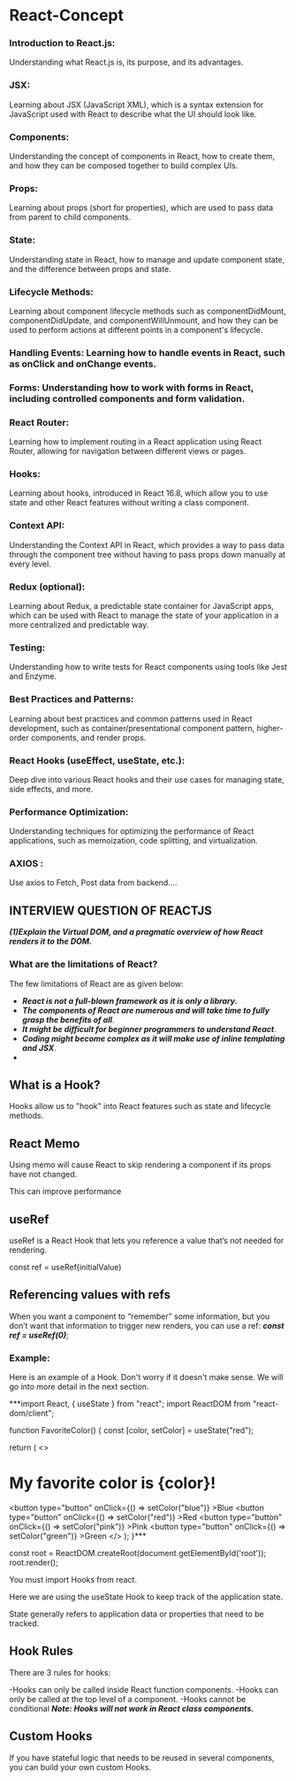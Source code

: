 # React-Concept

### Introduction to React.js:
Understanding what React.js is, its purpose, and its advantages.

### JSX:
Learning about JSX (JavaScript XML), which is a syntax extension for JavaScript used with React to describe what the UI should look like.

### Components:
Understanding the concept of components in React, how to create them, and how they can be composed together to build complex UIs.

### Props:
Learning about props (short for properties), which are used to pass data from parent to child components.

### State:
Understanding state in React, how to manage and update component state, and the difference between props and state.

### Lifecycle Methods:
Learning about component lifecycle methods such as componentDidMount, componentDidUpdate, and componentWillUnmount, and how they can be used to perform actions at different points in a component's lifecycle.

### Handling Events: Learning how to handle events in React, such as onClick and onChange events.

### Forms: Understanding how to work with forms in React, including controlled components and form validation.

### React Router:
Learning how to implement routing in a React application using React Router, allowing for navigation between different views or pages.

### Hooks:
Learning about hooks, introduced in React 16.8, which allow you to use state and other React features without writing a class component.

### Context API:
Understanding the Context API in React, which provides a way to pass data through the component tree without having to pass props down manually at every level.

### Redux (optional):
Learning about Redux, a predictable state container for JavaScript apps, which can be used with React to manage the state of your application in a more centralized and predictable way.

### Testing:
Understanding how to write tests for React components using tools like Jest and Enzyme.

### Best Practices and Patterns:
Learning about best practices and common patterns used in React development, such as container/presentational component pattern, higher-order components, and render props.

### React Hooks (useEffect, useState, etc.):
Deep dive into various React hooks and their use cases for managing state, side effects, and more.

### Performance Optimization:
Understanding techniques for optimizing the performance of React applications, such as memoization, code splitting, and virtualization.
### AXIOS :
Use axios to Fetch, Post data from backend....

## INTERVIEW QUESTION OF REACTJS
***(1)Explain the Virtual DOM, and a pragmatic overview of how React renders it to the DOM.***

### What are the limitations of React?
The few limitations of React are as given below:

- ***React is not a full-blown framework as it is only a library.***
- ***The components of React are numerous and will take time to fully grasp the benefits of all***.
- ***It might be difficult for beginner programmers to understand React***.
- ***Coding might become complex as it will make use of inline templating and JSX***.
- 

## What is a Hook?
Hooks allow us to "hook" into React features such as state and lifecycle methods.

## React Memo
Using memo will cause React to skip rendering a component if its props have not changed.

This can improve performance
## useRef
useRef is a React Hook that lets you reference a value that’s not needed for rendering.

const ref = useRef(initialValue)
## Referencing values with refs 
When you want a component to “remember” some information, but you don’t want that information to trigger new renders, you can use a ref:
***const ref = useRef(0)***;

### Example:
Here is an example of a Hook. Don't worry if it doesn't make sense. We will go into more detail in the next section.

***import React, { useState } from "react";
import ReactDOM from "react-dom/client";

function FavoriteColor() {
  const [color, setColor] = useState("red");

  return (
    <>
      <h1>My favorite color is {color}!</h1>
      <button
        type="button"
        onClick={() => setColor("blue")}
      >Blue</button>
      <button
        type="button"
        onClick={() => setColor("red")}
      >Red</button>
      <button
        type="button"
        onClick={() => setColor("pink")}
      >Pink</button>
      <button
        type="button"
        onClick={() => setColor("green")}
      >Green</button>
    </>
  );
}***

const root = ReactDOM.createRoot(document.getElementById('root'));
root.render(<FavoriteColor />);

You must import Hooks from react.

Here we are using the useState Hook to keep track of the application state.

State generally refers to application data or properties that need to be tracked.

## Hook Rules
There are 3 rules for hooks:

-Hooks can only be called inside React function components.
-Hooks can only be called at the top level of a component.
-Hooks cannot be conditional
***Note: Hooks will not work in React class components.***

## Custom Hooks
If you have stateful logic that needs to be reused in several components, you can build your own custom Hooks.



